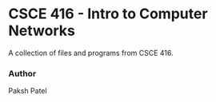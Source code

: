 # CSCE 416 - Intro to Computer Networks
A collection of files and programs from CSCE 416.

### Author
Paksh Patel